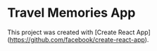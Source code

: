 # Travel Memories App

This project was created with [Create React App] (https://github.com/facebook/create-react-app). 


